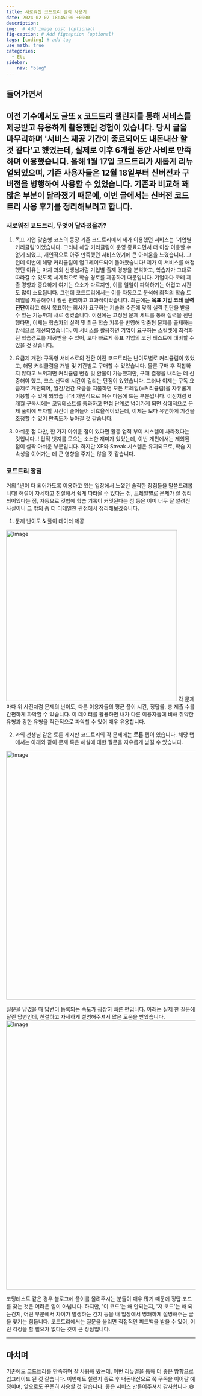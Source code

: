 ```yaml
---
title: 새로워진 코드트리 솔직 사용기
date: 2024-02-02 18:45:00 +0900
description: 
img:  # Add image post (optional)
fig-caption: # Add figcaption (optional)
tags: [coding] # add tag
use_math: true
categories:
  - Etc
sidebar:
    nav: "blog"
---
```


## **들어가면서** 
이전 기수에서도 **글또 x 코드트리 챌린지**를 통해 서비스를 제공받고 유용하게 활용했던 경험이 있습니다. 당시 글을 마무리하며 '서비스 제공 기간이 종료되어도 내돈내산 할 것 같다'고 했었는데, 실제로 이후 6개월 동안 사비로 만족하며 이용했습니다.
올해 1월 17일 코드트리가 새롭게 리뉴얼되었으며, 기존 사용자들은 12월 18일부터 신버전과 구버전을 병행하여 사용할 수 있었습니다. 기존과 비교해 꽤 많은 부분이 달라졌기 때문에, 이번 글에서는 신버전 코드트리 사용 후기를 정리해보려고 합니다.
---

### 새로워진 코드트리, 무엇이 달라졌을까?
1. 목표 기업 맞춤형 코스의 등장
기존 코드트리에서 제가 이용했던 서비스는 '기업별 커리큘럼'이었습니다. 그러나 해당 커리큘럼이 운영 종료되면서 더 이상 이용할 수 없게 되었고, 개인적으로 아주 만족했던 서비스였기에 큰 아쉬움을 느꼈습니다.
그런데 이번에 해당 커리큘럼이 업그레이드되어 돌아왔습니다! 제가 이 서비스를 애정했던 이유는 마치 과외 선생님처럼 기업별 출제 경향을 분석하고, 학습자가 그대로 따라갈 수 있도록 체계적으로 학습 경로를 제공하기 때문입니다. 기업마다 코테 제출 경향과 중요하게 여기는 요소가 다르지만, 이를 일일이 파악하기는 어렵고 시간도 많이 소요됩니다. 그런데 코드트리에서는 이를 자동으로 분석해 최적의 학습 트레일을 제공해주니 훨씬 편리하고 효과적이었습니다.
최근에는 **목표 기업 코테 실력 진단**이라고 해서 목표하는 회사가 요구하는 기술과 수준에 맞춰 실력 진단을 받을 수 있는 기능까지 새로 생겼습니다. 이전에는 고정된 문제 세트를 통해 실력을 진단했다면, 이제는 학습자의 실력 및 최근 학습 기록을 반영해 맞춤형 문제를 출제하는 방식으로 개선되었습니다.
이 서비스를 활용하면 기업이 요구하는 스킬셋에 최적화된 학습경로를 제공받을 수 있어, 보다 빠르게 목표 기업의 코딩 테스트에 대비할 수 있을 것 같습니다.

2. 요금제 개편: 구독형 서비스로의 전환
이전 코드트리는 난이도별로 커리큘럼이 있었고, 해당 커리큘럼을 개별 및 기간별로 구매할 수 있었습니다. 물론 구매 후 적합하지 않다고 느껴지면 커리큘럼 변경 및 환불이 가능했지만, 구매 결정을 내리는 데 신중해야 했고, 코스 선택에 시간이 걸리는 단점이 있었습니다.
그러나 이제는 구독 요금제로 개편되어, 월간/연간 요금을 지불하면 모든 트레일(=커리큘럼)을 자유롭게 이용할 수 있게 되었습니다! 개인적으로 아주 마음에 드는 부분입니다. 이전처럼 6개월 구독시에는 코딩테스트를 통과하고 면접 단계로 넘어가게 되면 상대적으로 문제 풀이에 투자할 시간이 줄어들어 비효율적이었는데, 이제는 보다 유연하게 기간을 조정할 수 있어 만족도가 높아질 것 같습니다.

3. 아쉬운 점
다만, 한 가지 아쉬운 점이 있다면 활동 업적 부여 시스템이 사라졌다는 것입니다..! 업적 뱃지를 모으는 소소한 재미가 있었는데, 이번 개편에서는 제외된 점이 살짝 아쉬운 부분입니다. 하지만 XP와 Streak 시스템은 유지되므로, 학습 지속성을 이어가는 데 큰 영향을 주지는 않을 것 같습니다.

### 코드트리 장점
거의 1년이 다 되어가도록 이용하고 있는 입장에서 느꼈던 솔직한 장점들을 말씀드려봅니다!
해설이 자세하고 친절해서 쉽게 따라올 수 있다는 점, 트레일별로 문제가 잘 정리되어있다는 점, 자동으로 깃헙에 학습 기록이 커밋된다는 점 등은 이미 너무 잘 알려진 사실이니 그 밖의 좀 더 디테일한 관점에서 정리해보겠습니다.

1. 문제 난이도 & 풀이 데이터 제공
<img width="454" alt="Image" src="https://github.com/user-attachments/assets/09412f27-206c-437a-b0ad-7fe2616a0064" />
각 문제마다 위 사진처럼 문제의 난이도, 다른 이용자들의 평균 풀이 시간, 정답률, 총 제출 수를 간편하게 파악할 수 있습니다. 이 데이터를 활용하면 내가 다른 이용자들에 비해 취약한 유형과 강한 유형을 직관적으로 파악할 수 있어 매우 유용합니다.

2. 과외 선생님 같은 토론 게시판
코드트리의 각 문제에는 **토론** 탭이 있습니다. 해당 탭에서는 아래와 같이 문제 혹은 해설에 대한 질문을 자유롭게 남길 수 있습니다.

<img width="660" alt="Image" src="https://github.com/user-attachments/assets/f72e5c3e-ce20-4998-a411-69b2c49c4963" />

질문을 남겼을 때 답변이 등록되는 속도가 굉장히 빠른 편입니다. 아래는 실제 한 질문에 달린 답변인데, 친절하고 자세하게 설명해주셔서 많은 도움을 받았습니다.
<img width="714" alt="Image" src="https://github.com/user-attachments/assets/ee8450ad-d204-483d-815a-3e9bf325d1b0" />

코딩테스트 같은 경우 블로그에 풀이를 올려주시는 분들이 매우 많기 때문에 정답 코드를 찾는 것은 어려운 일이 아닙니다. 하지만, '이 코드'는 왜 안되는지, '저 코드'는 왜 되는건지, 어떤 부분에서 차이가 발생하는 건지 등을 내 입장에서 명쾌하게 설명해주는 글을 찾기는 힘듭니다. 코드트리에서는 질문을 올리면 직접적인 피드백을 받을 수 있어, 이런 걱정을 할 필요가 없다는 것이 큰 장점입니다.



---

## 마치며
기존에도 코드트리를 만족하며 잘 사용해 왔는데, 이번 리뉴얼을 통해 더 좋은 방향으로 업그레이드 된 것 같습니다. 이번에도 챌린지 종료 후 내돈내산으로 쭉 구독을 이어갈 예정이며, 앞으로도 꾸준히 사용할 것 같습니다.
좋은 서비스 만들어주셔서 감사합니다.😄